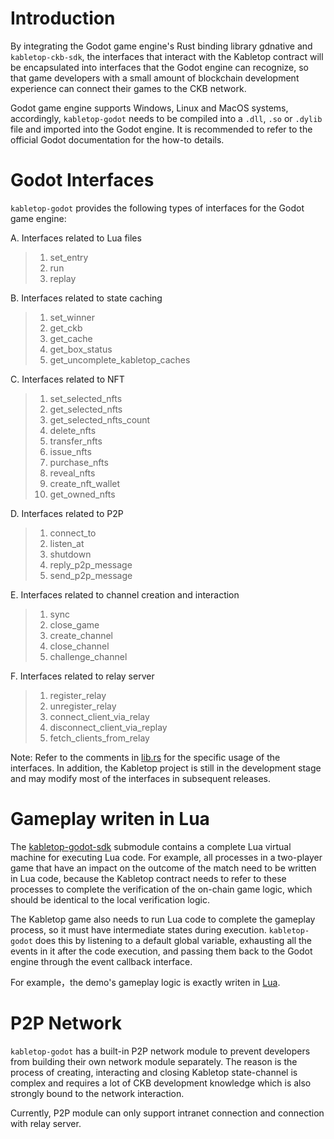 # Introduction

By integrating the Godot game engine's Rust binding library gdnative and `kabletop-ckb-sdk`, the interfaces that interact with the Kabletop contract will be encapsulated into interfaces that the Godot engine can recognize, so that game developers with a small amount of blockchain development experience can connect their games to the CKB network.

Godot game engine supports Windows, Linux and MacOS systems, accordingly, `kabletop-godot` needs to be compiled into a `.dll`, `.so` or `.dylib` file and imported into the Godot engine. It is recommended to refer to the official Godot documentation for the how-to details.


# Godot Interfaces

`kabletop-godot` provides the following types of interfaces for the Godot game engine:

A. Interfaces related to Lua files
> 1. set_entry
> 2. run
> 3. replay

B. Interfaces related to state caching
> 1. set_winner
> 2. get_ckb
> 3. get_cache
> 4. get_box_status
> 5. get_uncomplete_kabletop_caches

C. Interfaces related to NFT
> 1. set_selected_nfts
> 2. get_selected_nfts
> 3. get_selected_nfts_count
> 4. delete_nfts
> 5. transfer_nfts
> 6. issue_nfts
> 7. purchase_nfts
> 8. reveal_nfts
> 9. create_nft_wallet
> 10. get_owned_nfts

D. Interfaces related to P2P
> 1. connect_to
> 2. listen_at
> 3. shutdown
> 5. reply_p2p_message
> 6. send_p2p_message

E. Interfaces related to channel creation and interaction
> 1. sync
> 2. close_game
> 3. create_channel
> 4. close_channel
> 5. challenge_channel

F. Interfaces related to relay server
> 1. register_relay
> 2. unregister_relay
> 3. connect_client_via_relay
> 4. disconnect_client_via_replay
> 5. fetch_clients_from_relay

Note: Refer to the comments in [lib.rs](https://github.com/ashuralyk/kabletop-godot/blob/master/src/lib.rs) for the specific usage of the interfaces. In addition, the Kabletop project is still in the development stage and may modify most of the interfaces in subsequent releases.

# Gameplay writen in Lua

The [kabletop-godot-sdk](https://github.com/ashuralyk/kabletop-godot/tree/master/kabletop-godot-sdk) submodule contains a complete Lua virtual machine for executing Lua code. For example, all processes in a two-player game that have an impact on the outcome of the match need to be written in Lua code, because the Kabletop contract needs to refer to these processes to complete the verification of the on-chain game logic, which should be identical to the local verification logic.

The Kabletop game also needs to run Lua code to complete the gameplay process, so it must have intermediate states during execution. `kabletop-godot` does this by listening to a default global variable, exhausting all the events in it after the code execution, and passing them back to the Godot engine through the event callback interface.

For example，the demo's gameplay logic is exactly writen in [Lua](https://github.com/ashuralyk/kabletop-demo/tree/master/lua).

# P2P Network

`kabletop-godot` has a built-in P2P network module to prevent developers from building their own network module separately. The reason is the process of creating, interacting and closing Kabletop state-channel is complex and requires a lot of CKB development knowledge which is also strongly bound to the network interaction.

Currently, P2P module can only support intranet connection and connection with relay server.